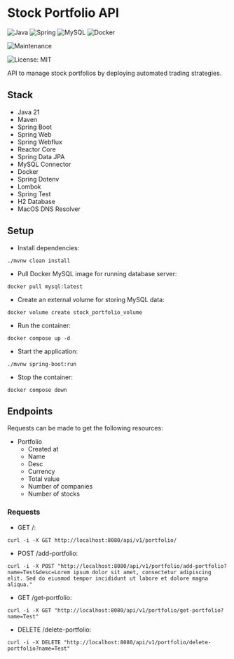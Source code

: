 # Stock Portfolio API

![Java](https://img.shields.io/badge/java-%23ED8B00.svg?style=for-the-badge&logo=openjdk&logoColor=white) ![Spring](https://img.shields.io/badge/spring-%236DB33F.svg?style=for-the-badge&logo=spring&logoColor=white) ![MySQL](https://img.shields.io/badge/mysql-4479A1.svg?style=for-the-badge&logo=mysql&logoColor=white) ![Docker](https://img.shields.io/badge/docker-%230db7ed.svg?style=for-the-badge&logo=docker&logoColor=white)

![Maintenance](https://img.shields.io/badge/Maintained%3F-yes-green.svg)

![License: MIT](https://img.shields.io/badge/License-MIT-yellow.svg)

API to manage stock portfolios by deploying automated trading strategies.

## Stack

- Java 21
- Maven
- Spring Boot
- Spring Web
- Spring Webflux
- Reactor Core
- Spring Data JPA
- MySQL Connector
- Docker
- Spring Dotenv
- Lombok
- Spring Test
- H2 Database
- MacOS DNS Resolver

## Setup

- Install dependencies:
```
./mvnw clean install
```

- Pull Docker MySQL image for running database server:
```
docker pull mysql:latest
```

- Create an external volume for storing MySQL data:
```
docker volume create stock_portfolio_volume
```

- Run the container:
```
docker compose up -d
```

- Start the application:
```
./mvnw spring-boot:run
```

- Stop the container:
```
docker compose down
```

## Endpoints

Requests can be made to get the following resources:

- Portfolio
    - Created at
    - Name
    - Desc
    - Currency
    - Total value
    - Number of companies
    - Number of stocks

### Requests

- GET /:
```
curl -i -X GET http://localhost:8080/api/v1/portfolio/
```

- POST /add-portfolio: 
```
curl -i -X POST "http://localhost:8080/api/v1/portfolio/add-portfolio?name=Test&desc=Lorem ipsum dolor sit amet, consectetur adipiscing elit. Sed do eiusmod tempor incididunt ut labore et dolore magna aliqua."
```

- GET /get-portfolio:
```
curl -i -X GET "http://localhost:8080/api/v1/portfolio/get-portfolio?name=Test"
```

- DELETE /delete-portfolio:
```
curl -i -X DELETE "http://localhost:8080/api/v1/portfolio/delete-portfolio?name=Test"
```
